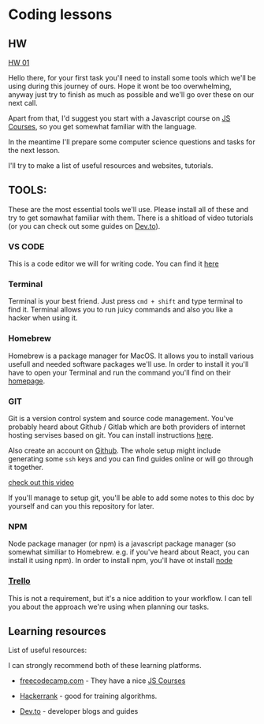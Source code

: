 # Coding lessons

## HW

[HW 01](./hw/01/README.md)

Hello there, for your first task you'll need to install some tools which we'll be using during this journey of ours. Hope it wont be too overwhelming, anyway just try to finish as much as possible and we'll go over these on our next call.

Apart from that, I'd suggest you start with a Javascript course on [JS Courses](https://www.freecodecamp.org/learn/javascript-algorithms-and-data-structures/), so you get somewhat familiar with the language.

In the meantime I'll prepare some computer science questions and tasks for the next lesson.

I'll try to make a list of useful resources and websites, tutorials.

## TOOLS:

These are the most essential tools we'll use. Please install all of these and
try to get somawhat familiar with them. There is a shitload of video tutorials (or you can check out some guides on [Dev.to](https://dev.to)).

### VS CODE

This is a code editor we will for writing code.
You can find it [here](https://code.visualstudio.com)

### Terminal

Terminal is your best friend. Just press `cmd + shift` and type terminal to find it. Terminal allows you to run juicy commands and also you like a hacker when using it.

### Homebrew

Homebrew is a package manager for MacOS. It allows you to install various usefull and needed software packages we'll use.
In order to install it you'll have to open your Terminal and run the command you'll find on their [homepage](https://brew.sh).

### GIT

Git is a version control system and source code management. You've probably heard about Github / Gitlab which are both providers of internet hosting servises based on git.
You can install instructions [here](https://git-scm.com/download/mac).

Also create an account on [Github](https://github.com). The whole setup might include generating some `ssh` keys and you can find guides online or will go through it together.

[check out this video](https://www.youtube.com/watch?v=RGOj5yH7evk)

If you'll manage to setup git, you'll be able to add some notes to this doc by yourself and can you this repository for later.

### NPM

Node package manager (or npm) is a javascript package manager (so somewhat similiar to Homebrew. e.g. if you've heard about React, you can install it using npm). In order to install npm, you'll have ot install [node](https://nodejs.org/en/download/package-manager/#macos)

### [Trello](https://trello.com)

This is not a requirement, but it's a nice addition to your workflow. I can tell you about the approach we're using when planning our tasks.

## Learning resources

List of useful resources:

I can strongly recommend both of these learning platforms.

- [freecodecamp.com](https://freecodecamp.com) - They have a nice [JS Courses](https://www.freecodecamp.org/learn/javascript-algorithms-and-data-structures/)
- [Hackerrank](https://www.hackerrank.com) - good for training algorithms.

- [Dev.to](https://dev.to) - developer blogs and guides

<!-- todo: add more resoureces (yt channels and shite) -->
